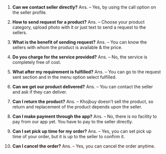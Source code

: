  
1. **Can we contact seller directly?**
Ans. – Yes, by using the call option on the seller profile.

2. **How to send request for a product?**
Ans. – Choose your product category, upload photo with it or just text to send a request to the sellers.

3. **What is the benefit of sending request?**
Ans. – You can know the sellers with whom the product is available & the price.

4. **Do you charge for the service provided?**
Ans. – No, the service is completely free of cost.

5. **What after my requirement is fulfilled?**
Ans. – You can go to the request sent section and in the menu option select fulfilled.

6. **Can we get our product delivered?**
Ans. – You can contact the seller and ask if they can deliver.

7. **Can I return the product?**
Ans. – Khojbuy doesn’t sell the product, so return and replacement of the product depends upon the seller.

8. **Can I make payment through the app?**
Ans. – No, there is no facility to pay from our app yet. You have to pay to the seller directly.

9. **Can I set pick up time for my order?**
Ans. – Yes, you can set pick up time of your order, but it is up to the seller to confirm it. 

10. **Can I cancel the order?**
Ans. – Yes, you can cancel the order anytime.


